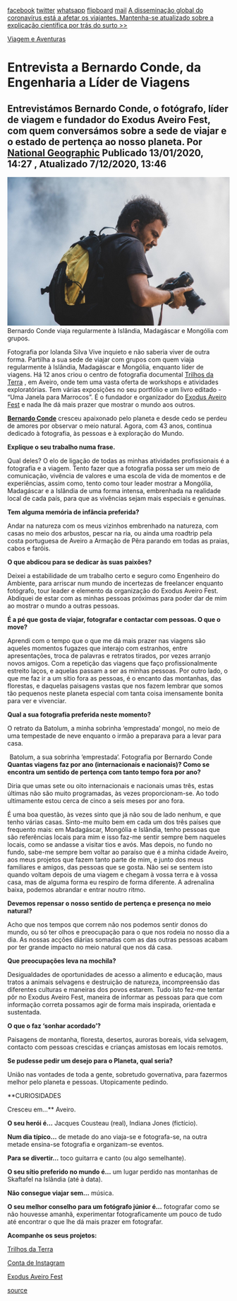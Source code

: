 [facebook](https://www.facebook.com/sharer/sharer.php?u=https%3A%2F%2Fwww.natgeo.pt%2Fviagem-e-aventuras%2F2020%2F01%2Fentrevista-bernardo-conde-da-engenharia-lider-de-viagens) [twitter](https://twitter.com/share?url=https%3A%2F%2Fwww.natgeo.pt%2Fviagem-e-aventuras%2F2020%2F01%2Fentrevista-bernardo-conde-da-engenharia-lider-de-viagens&via=natgeo&text=Entrevista%20a%20Bernardo%20Conde%2C%20da%20Engenharia%20a%20L%C3%ADder%20de%20Viagens) [whatsapp](https://web.whatsapp.com/send?text=https%3A%2F%2Fwww.natgeo.pt%2Fviagem-e-aventuras%2F2020%2F01%2Fentrevista-bernardo-conde-da-engenharia-lider-de-viagens) [flipboard](https://share.flipboard.com/bookmarklet/popout?v=2&title=Entrevista%20a%20Bernardo%20Conde%2C%20da%20Engenharia%20a%20L%C3%ADder%20de%20Viagens&url=https%3A%2F%2Fwww.natgeo.pt%2Fviagem-e-aventuras%2F2020%2F01%2Fentrevista-bernardo-conde-da-engenharia-lider-de-viagens) [mail](mailto:?subject=NatGeo&body=https%3A%2F%2Fwww.natgeo.pt%2Fviagem-e-aventuras%2F2020%2F01%2Fentrevista-bernardo-conde-da-engenharia-lider-de-viagens%20-%20Entrevista%20a%20Bernardo%20Conde%2C%20da%20Engenharia%20a%20L%C3%ADder%20de%20Viagens) [A disseminação global do coronavírus está a afetar os viajantes. Mantenha-se atualizado sobre a explicação científica por trás do surto >>](https://www.natgeo.pt/coronavirus) 

[Viagem e Aventuras](https://www.natgeo.pt/viagem-e-aventuras) 
# Entrevista a Bernardo Conde, da Engenharia a Líder de Viagens 
## Entrevistámos Bernardo Conde, o fotógrafo, líder de viagem e fundador do Exodus Aveiro Fest, com quem conversámos sobre a sede de viajar e o estado de pertença ao nosso planeta. Por [National Geographic](https://www.natgeo.pt/autor/national-geographic) Publicado 13/01/2020, 14:27 , Atualizado 7/12/2020, 13:46 
![Bernardo Conde ](img/files_styles_image_00_public_bernardo_conde_large.jpg)
Bernardo Conde viaja regularmente à Islândia, Madagáscar e Mongólia com grupos. 

Fotografia por Iolanda Silva Vive inquieto e não saberia viver de outra forma. Partilha a sua sede de viajar com grupos com quem viaja regularmente à Islândia, Madagáscar e Mongólia, enquanto líder de viagens. Há 12 anos criou o centro de fotografia documental [Trilhos da Terra](https://www.trilhosdaterra.com/) , em Aveiro, onde tem uma vasta oferta de workshops e atividades exploratórias. Tem várias exposições no seu portfólio e um livro editado - “Uma Janela para Marrocos”. É o fundador e organizador do [Exodus Aveiro Fest](https://www.natgeo.pt/exodus) e nada lhe dá mais prazer que mostrar o mundo aos outros. 

[**Bernardo Conde**](https://www.bernardoconde.com/) cresceu apaixonado pelo planeta e desde cedo se perdeu de amores por observar o meio natural. Agora, com 43 anos, continua dedicado à fotografia, às pessoas e à exploração do Mundo. 

**Explique o seu trabalho numa frase.** 

Qual deles? O elo de ligação de todas as minhas atividades profissionais é a fotografia e a viagem. Tento fazer que a fotografia possa ser um meio de comunicação, vivência de valores e uma escola de vida de momentos e de experiências, assim como, tento como tour leader mostrar a Mongólia, Madagáscar e a Islândia de uma forma intensa, embrenhada na realidade local de cada país, para que as vivências sejam mais especiais e genuínas. 

**Tem alguma memória de infância preferida?** 

Andar na natureza com os meus vizinhos embrenhado na natureza, com casas no meio dos arbustos, pescar na ria, ou ainda uma roadtrip pela costa portuguesa de Aveiro a Armação de Pêra parando em todas as praias, cabos e faróis. 

**O que abdicou para se dedicar às suas paixões?** 

Deixei a estabilidade de um trabalho certo e seguro como Engenheiro do Ambiente, para arriscar num mundo de incertezas de freelancer enquanto fotógrafo, tour leader e elemento da organização do Exodus Aveiro Fest. Abdiquei de estar com as minhas pessoas próximas para poder dar de mim ao mostrar o mundo a outras pessoas. 

**É a pé que gosta de viajar, fotografar e contactar com pessoas. O que o move?** 

Aprendi com o tempo que o que me dá mais prazer nas viagens são aqueles momentos fugazes que interajo com estranhos, entre apresentações, troca de palavras e retratos tirados, por vezes arranjo novos amigos. Com a repetição das viagens que faço profissionalmente estreito laços, e aquelas passam a ser as minhas pessoas. Por outro lado, o que me faz ir a um sítio fora as pessoas, é o encanto das montanhas, das florestas, e daquelas paisagens vastas que nos fazem lembrar que somos tão pequenos neste planeta especial com tanta coisa imensamente bonita para ver e vivenciar. 

**Qual a sua fotografia preferida neste momento?** 

O retrato da Batolum, a minha sobrinha ‘emprestada’ mongol, no meio de uma tempestade de neve enquanto o irmão a preparava para a levar para casa. 

![Batolum, a sua sobrinha ‘emprestada’. ](img/images_transparent.png)
Batolum, a sua sobrinha ‘emprestada’. Fotografia por Bernardo Conde **Quantas viagens faz por ano (internacionais e nacionais)? Como se encontra um sentido de pertença com tanto tempo fora por ano?** 

Diria que umas sete ou oito internacionais e nacionais umas três, estas últimas não são muito programadas, às vezes proporcionam-se. Ao todo ultimamente estou cerca de cinco a seis meses por ano fora. 

É uma boa questão, às vezes sinto que já não sou de lado nenhum, e que tenho várias casas. Sinto-me muito bem em cada um dos três países que frequento mais: em Madagáscar, Mongólia e Islândia, tenho pessoas que são referências locais para mim e isso faz-me sentir sempre bem naqueles locais, como se andasse a visitar tios e avós. Mas depois, no fundo no fundo, sabe-me sempre bem voltar ao paraíso que é a minha cidade Aveiro, aos meus projetos que fazem tanto parte de mim, e junto dos meus familiares e amigos, das pessoas que se gosta. Não sei se sentem isto quando voltam depois de uma viagem e chegam à vossa terra e à vossa casa, mas de alguma forma eu respiro de forma diferente. A adrenalina baixa, podemos abrandar e entrar noutro ritmo. 

**Devemos repensar o nosso sentido de pertença e presença no meio natural?** 

Acho que nos tempos que correm não nos podemos sentir donos do mundo, ou só ter olhos e preocupação para o que nos rodeia no nosso dia a dia. As nossas acções diárias somadas com as das outras pessoas acabam por ter grande impacto no meio natural que nos dá casa. 

**Que preocupações leva na mochila?** 

Desigualdades de oportunidades de acesso a alimento e educação, maus tratos a animais selvagens e destruição de natureza, incompreensão das diferentes culturas e maneiras dos povos estarem. Tudo isto fez-me tentar pôr no Exodus Aveiro Fest, maneira de informar as pessoas para que com informação correta possamos agir de forma mais inspirada, orientada e sustentada. 

**O que o faz ‘sonhar acordado’?** 

Paisagens de montanha, floresta, desertos, auroras boreais, vida selvagem, contacto com pessoas crescidas e crianças amistosas em locais remotos. 

**Se pudesse pedir um desejo para o Planeta, qual seria?** 

União nas vontades de toda a gente, sobretudo governativa, para fazermos melhor pelo planeta e pessoas. Utopicamente pedindo. 

**CURIOSIDADES 

Cresceu em…** Aveiro. 

**O seu herói é…** Jacques Cousteau (real), Indiana Jones (fictício). 

**Num dia típico…** de metade do ano viaja-se e fotografa-se, na outra metade ensina-se fotografia e organizam-se eventos. 

**Para se divertir…** toco guitarra e canto (ou algo semelhante). 

**O seu sítio preferido no mundo é…** um lugar perdido nas montanhas de Skaftafel na Islândia (até à data). 

**Não consegue viajar sem…** música. 

**O seu melhor conselho para um fotógrafo júnior é…** fotografar como se não houvesse amanhã, experimentar fotograficamente um pouco de tudo até encontrar o que lhe dá mais prazer em fotografar. 

**Acompanhe os seus projetos:** 

[Trilhos da Terra](https://www.trilhosdaterra.com/) 

[Conta de Instagram](https://www.instagram.com/bernardonconde/?hl=pt) 

[Exodus Aveiro Fest](https://www.exodusaveirofest.com/pt/evento/) 



[source](https://www.natgeo.pt/viagem-e-aventuras/2020/01/entrevista-bernardo-conde-da-engenharia-lider-de-viagens)